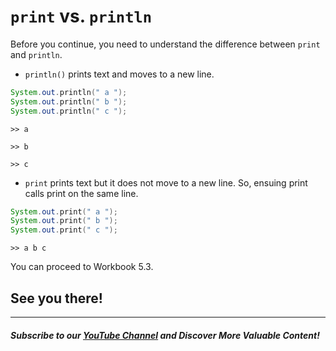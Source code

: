 # `print` vs. `println`

Before you continue, you need to understand the difference between `print` and `println`.

 - `println()` prints text and moves to a new line.

```java
System.out.﻿println﻿(﻿" a "﻿)﻿;
System.out.﻿println﻿(﻿" b "﻿)﻿;
System.out.﻿println﻿(﻿" c "﻿)﻿;
```

`>> a`

`>> b`

`>> c`

- `print` prints text but it does not move to a new line. So, ensuing print calls print on the same line.

```java
System.out.﻿print﻿(﻿" a "﻿)﻿;
System.out.﻿print﻿(﻿" b "﻿)﻿;
System.out.﻿print﻿(﻿" c "﻿)﻿;
```

`>> a b c`

You can proceed to Workbook 5.3.

## See you there!
----------
##### Subscribe to our [YouTube Channel](https://www.youtube.com/@RayanSlim087?sub_confirmation=1) and Discover More Valuable Content!
